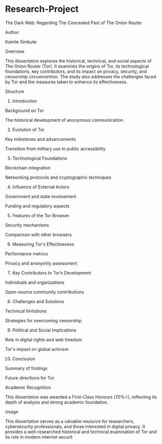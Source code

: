 # Research-Project
The Dark Web: Regarding The Concealed Past of The Onion Router

Author

Kamile Simkute

Overview

This dissertation explores the historical, technical, and social aspects of The Onion Router (Tor). It examines the origins of Tor, its technological foundations, key contributors, and its impact on privacy, security, and censorship circumvention. The study also addresses the challenges faced by Tor and the measures taken to enhance its effectiveness.

Structure

1. Introduction

Background on Tor

The historical development of anonymous communication

2. Evolution of Tor

Key milestones and advancements

Transition from military use to public accessibility

3. Technological Foundations

Blockchain integration

Networking protocols and cryptographic techniques

4. Influence of External Actors

Government and state involvement

Funding and regulatory aspects

5. Features of the Tor Browser

Security mechanisms

Comparison with other browsers

6. Measuring Tor's Effectiveness

Performance metrics

Privacy and anonymity assessment

7. Key Contributors to Tor’s Development

Individuals and organizations

Open-source community contributions

8. Challenges and Solutions

Technical limitations

Strategies for overcoming censorship

9. Political and Social Implications

Role in digital rights and web freedom

Tor's impact on global activism

10. Conclusion

Summary of findings

Future directions for Tor

Academic Recognition

This dissertation was awarded a First-Class Honours (70%+), reflecting its depth of analysis and strong academic foundation.

Usage

This dissertation serves as a valuable resource for researchers, cybersecurity professionals, and those interested in digital privacy. It provides a well-researched historical and technical examination of Tor and its role in modern internet securit
